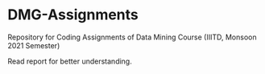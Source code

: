 # DMG-Assignments
Repository for Coding Assignments of Data Mining Course (IIITD, Monsoon 2021 Semester)

Read report for better understanding.
